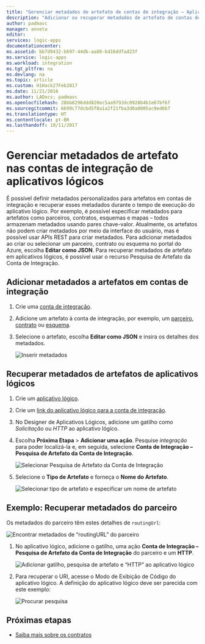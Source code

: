```yaml
---
title: "Gerenciar metadados de artefato de contas de integração – Aplicativo Lógico do Azure | Microsoft Docs"
description: "Adicionar ou recuperar metadados de artefato de contas de integração dos Aplicativo Lógico do Azure"
author: padmavc
manager: anneta
editor: 
services: logic-apps
documentationcenter: 
ms.assetid: bb7d9432-b697-44db-aa88-bd16ddfad23f
ms.service: logic-apps
ms.workload: integration
ms.tgt_pltfrm: na
ms.devlang: na
ms.topic: article
ms.custom: H1Hack27Feb2017
ms.date: 11/21/2016
ms.author: LADocs; padmavc
ms.openlocfilehash: 28bb8296ddd820ec5aa9793dc0928b4b1e67bf6f
ms.sourcegitcommit: 6699c77dcbd5f8a1a2f21fba3d0a0005ac9ed6b7
ms.translationtype: HT
ms.contentlocale: pt-BR
ms.lasthandoff: 10/11/2017
---
```

# <a name="manage-artifact-metadata-in-integration-accounts-for-logic-apps"></a>Gerenciar metadados de artefato nas contas de integração de aplicativos lógicos

É possível definir metadados personalizados para artefatos em contas de integração e recuperar esses metadados durante o tempo de execução do aplicativo lógico. Por exemplo, é possível especificar metadados para artefatos como parceiros, contratos, esquemas e mapas – todos armazenam metadados usando pares chave-valor. Atualmente, os artefatos não podem criar metadados por meio da interface do usuário, mas é possível usar APIs REST para criar metadados. Para adicionar metadados ao criar ou selecionar um parceiro, contrato ou esquema no portal do Azure, escolha **Editar como JSON**. Para recuperar metadados de artefato em aplicativos lógicos, é possível usar o recurso Pesquisa de Artefato da Conta de Integração.

## <a name="add-metadata-to-artifacts-in-integration-accounts"></a>Adicionar metadados a artefatos em contas de integração

1. Crie uma [conta de integração](logic-apps-enterprise-integration-create-integration-account.md).

2. Adicione um artefato à conta de integração, por exemplo, um [parceiro](logic-apps-enterprise-integration-partners.md#how-to-create-a-partner), [contrato](logic-apps-enterprise-integration-agreements.md#how-to-create-agreements) ou [esquema](logic-apps-enterprise-integration-schemas.md).

3.  Selecione o artefato, escolha **Editar como JSON** e insira os detalhes dos metadados.

    ![Inserir metadados](media/logic-apps-enterprise-integration-metadata/image1.png)

## <a name="retrieve-metadata-from-artifacts-for-logic-apps"></a>Recuperar metadados de artefatos de aplicativos lógicos

1. Crie um [aplicativo lógico](logic-apps-create-a-logic-app.md).

2. Crie um [link do aplicativo lógico para a conta de integração](logic-apps-enterprise-integration-create-integration-account.md#link-an-integration-account-to-a-logic-app). 

3. No Designer de Aplicativos Lógicos, adicione um gatilho como *Solicitação* ou *HTTP* ao aplicativo lógico.

4.  Escolha **Próxima Etapa** > **Adicionar uma ação**. Pesquise *integração* para poder localizá-la e, em seguida, selecione **Conta de Integração – Pesquisa de Artefato da Conta de Integração**.

    ![Selecionar Pesquisa de Artefato da Conta de Integração](media/logic-apps-enterprise-integration-metadata/image2.png)

5. Selecione o **Tipo de Artefato** e forneça o **Nome do Artefato**.

    ![Selecionar tipo de artefato e especificar um nome de artefato](media/logic-apps-enterprise-integration-metadata/image3.png)

## <a name="example-retrieve-partner-metadata"></a>Exemplo: Recuperar metadados do parceiro

Os metadados do parceiro têm estes detalhes de `routingUrl`:

![Encontrar metadados de “routingURL” do parceiro](media/logic-apps-enterprise-integration-metadata/image6.png)

1. No aplicativo lógico, adicione o gatilho, uma ação **Conta de Integração – Pesquisa de Artefato da Conta de Integração** do parceiro e um **HTTP**.

    ![Adicionar gatilho, pesquisa de artefato e “HTTP” ao aplicativo lógico](media/logic-apps-enterprise-integration-metadata/image4.png)

2. Para recuperar o URI, acesse o Modo de Exibição de Código do aplicativo lógico. A definição do aplicativo lógico deve ser parecida com este exemplo:

    ![Procurar pesquisa](media/logic-apps-enterprise-integration-metadata/image5.png)


## <a name="next-steps"></a>Próximas etapas
* [Saiba mais sobre os contratos](logic-apps-enterprise-integration-agreements.md "Saiba mais sobre os contratos de integração corporativa")  
